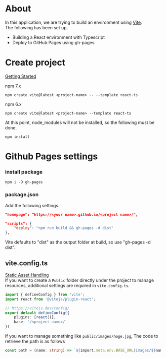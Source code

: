 # About
In this application, we are trying to build an environment using [Vite](https://vitejs.dev/).<br>
The following has been set up.

* Building a React environment with Typescript
* Deploy to GitHub Pages using gh-pages

# Create project
[Getting Started](https://vitejs.dev/guide/#scaffolding-your-first-vite-project)

npm 7.x
```
npm create vite@latest <project-name> -- --template react-ts
```

npm 6.x
```
npm create vite@latest <project-name> --template react-ts
```

At this point, node_modules will not be installed, so the following must be done.
```
npm install
```

# Github Pages settings
### install package
```
npm i -D gh-pages
```

### package.json
Add the following settings.
```.json
"homepage": "https://<your name>.github.io/<project name>/",

"scripts": {
	"deploy": "npm run build && gh-pages -d dist"
},
```
Vite defaults to "dist" as the output folder at build, so use "gh-pages -d dist".

## vite.config.ts
[Static Asset Handling](https://vitejs.dev/guide/assets.html)<br>
If you want to create a `Public` folder directly under the project to manage resources, additional settings are required in `vite.config.ts`.
```.ts
import { defineConfig } from 'vite';
import react from '@vitejs/plugin-react';

// https://vitejs.dev/config/
export default defineConfig({
	plugins: [react()],
	base: '/<project-name>/'
})
```

If you want to manage something like `public/images/hoge.jpg`, The code to retrieve the path is as follows
```.ts
const path = (name: string) => `${import.meta.env.BASE_URL}images/${name}.jpg`
```
